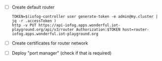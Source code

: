 * [ ] Create default router

  ~~~
  TOKEN=$(iofog-controller user generate-token -e admin@my.cluster | jq -r .accessToken )
  http -v PUT https://api-iofog.apps.wonderful.iot-playground.org/api/v3/router Authorization:$TOKEN host=router-iofog.apps.wonderful.iot-playground.org
  ~~~

* [ ] Create certificates for router network
* [ ] Deploy "port manager" (check if that is required)
